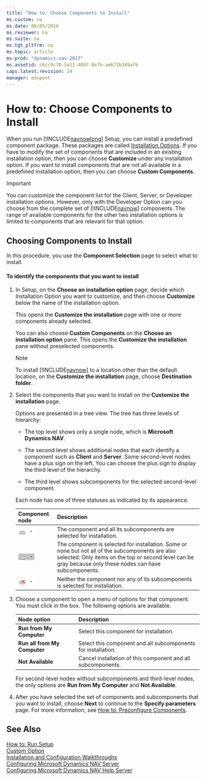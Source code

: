 ```yaml
---
title: "How to: Choose Components to Install"
ms.custom: na
ms.date: 06/05/2016
ms.reviewer: na
ms.suite: na
ms.tgt_pltfrm: na
ms.topic: article
ms-prod: "dynamics-nav-2017"
ms.assetid: c6cc9c70-5a11-4097-8e7b-ae671b349afb
caps.latest.revision: 24
manager: edupont
---
```

# How to: Choose Components to Install
When you run [!INCLUDE[navnowlong](includes/navnowlong_md.md)] Setup, you can install a predefined component package. These packages are called [Installation Options](Installation-Options.md). If you have to modify the set of components that are included in an existing installation option, then you can choose **Customize** under any installation option. If you want to install components that are not all available in a predefined installation option, then you can choose **Custom Components**.  
  
> [!IMPORTANT]  
>  You can customize the component list for the Client, Server, or Developer installation options. However, only with the Developer Option can you choose from the complete set of [!INCLUDE[navnow](includes/navnow_md.md)] components. The range of available components for the other two installation options is limited to components that are relevant for that option.  
  
## Choosing Components to Install  
 In this procedure, you use the **Component Selection** page to select what to install.  
  
#### To identify the components that you want to install  
  
1.  In Setup, on the **Choose an installation option** page, decide which Installation Option you want to customize, and then choose **Customize** below the name of the installation option.  
  
     This opens the **Customize the installation** page with one or more components already selected.  
  
     You can also choose **Custom Components** on the **Choose an installation option** pane. This opens the **Customize the installation** pane without preselected components.  
  
    > [!NOTE]  
    >  To install [!INCLUDE[navnow](includes/navnow_md.md)] to a location other than the default location, on the **Customize the installation** page, choose **Destination folder**.  
  
2.  Select the components that you want to install on the **Customize the installation** page.  
  
     Options are presented in a tree view. The tree has three levels of hierarchy:  
  
    -   The top level shows only a single node, which is **Microsoft Dynamics NAV**.  
  
    -   The second level shows additional nodes that each identify a component such as **Client** and **Server**. Some second\-level nodes have a plus sign on the left. You can choose the plus sign to display the third level of the hierarchy.  
  
    -   The third level shows subcomponents for the selected second\-level component.  
  
     Each node has one of three statuses as indicated by its appearance.  
  
    |Component node|Description|  
    |--------------------|-----------------|  
    |![White Node](media/install_WhiteNode.gif "install\_WhiteNode")|The component and all its subcomponents are selected for installation.|  
    |![Gray node](media/install_GrayNode.gif "install\_GrayNode")|The component is selected for installation. Some or none but not all of the subcomponents are also selected. Only items on the top or second level can be gray because only these nodes can have subcomponents.|  
    |![Red node](media/install_RedNode.gif "install\_RedNode")|Neither the component nor any of its subcomponents is selected for installation.|  
  
3.  Choose a component to open a menu of options for that component. You must click in the box. The following options are available.  
  
    |Node option|Description|  
    |-----------------|-----------------|  
    |**Run from My Computer**|Select this component for installation.|  
    |**Run all from My Computer**|Select this component and all subcomponents for installation.|  
    |**Not Available**|Cancel installation of this component and all subcomponents.|  
  
     For second\-level nodes without subcomponents and third\-level nodes, the only options are **Run from My Computer** and **Not Available**.  
  
4.  After you have selected the set of components and subcomponents that you want to install, choose **Next** to continue to the **Specify parameters** page. For more information, see [How to: Preconfigure Components](How%20to:%20Preconfigure%20Components.md).  
  
## See Also  
 [How to: Run Setup](How%20to:%20Run%20Setup.md)   
 [Custom Option](Custom-Option.md)   
 [Installation and Configuration Walkthroughs](Installation-and-Configuration-Walkthroughs.md)   
 [Configuring Microsoft Dynamics NAV Server](Configuring-Microsoft-Dynamics-NAV-Server.md)   
 [Configuring Microsoft Dynamics NAV Help Server](Configuring-Microsoft-Dynamics-NAV-Help-Server.md)